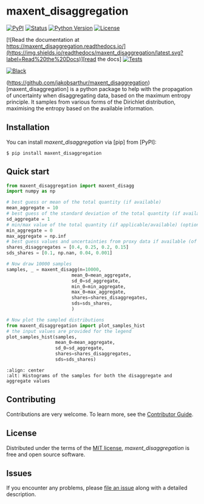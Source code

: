 # maxent_disaggregation

[![PyPI](https://img.shields.io/pypi/v/maxent_disaggregation.svg)][pypi status]
[![Status](https://img.shields.io/pypi/status/maxent_disaggregation.svg)][pypi status]
[![Python Version](https://img.shields.io/pypi/pyversions/maxent_disaggregation)][pypi status]
[![License](https://img.shields.io/pypi/l/maxent_disaggregation)][license]

[![Read the documentation at https://maxent_disaggregation.readthedocs.io/](https://img.shields.io/readthedocs/maxent_disaggregation/latest.svg?label=Read%20the%20Docs)][read the docs]
[![Tests](https://github.com/jakobsarthur/maxent_disaggregation/actions/workflows/python-test.yml/badge.svg)][tests]


[![Black](https://img.shields.io/badge/code%20style-black-000000.svg)][black]

[pypi status]: https://pypi.org/project/maxent_disaggregation/
[read the docs]: https://maxent_disaggregation.readthedocs.io/
[tests]: https://github.com/jakobsarthur/maxent_disaggregation/actions?workflow=Tests
[codecov]: https://app.codecov.io/gh/jakobsarthur/maxent_disaggregation
[pre-commit]: https://github.com/pre-commit/pre-commit
[black]: https://github.com/psf/black

(https://github.com/jakobsarthur/maxent_disaggregation)[maxent_disaggregation] is a python package to help with the propagation of uncertainty when disaggregating data, based on the maximum entropy principle. It samples from various forms of the Dirichlet distribution, maximising the entropy based on the available information. 








## Installation

You can install _maxent_disaggregation_ via [pip] from [PyPI]:

```console
$ pip install maxent_disaggregation
```

## Quick start

```python
from maxent_disaggregation import maxent_disagg
import numpy as np

# best guess or mean of the total quantity (if available)
mean_aggregate = 10
# best guess of the standard deviation of the total quantity (if available)
sd_aggregate = 1
# min/max value of the total quantity (if applicable/available) (optional)
min_aggregate = 0
max_aggregate = np.inf
# best guess values and uncertainties from proxy data if available (of not available put in np.nan)
shares_disaggregates = [0.4, 0.25, 0.2, 0.15]
sds_shares = [0.1, np.nan, 0.04, 0.001]

# Now draw 10000 samples
samples, _ = maxent_disagg(n=10000, 
                        mean_0=mean_aggregate,
                        sd_0=sd_aggregate,
                        min_0=min_aggregate,
                        max_0=max_aggregate, 
                        shares=shares_disaggregates, 
                        sds=sds_shares, 
                        )

# Now plot the sampled distributions
from maxent_disaggregation import plot_samples_hist
# the input values are provided for the legend
plot_samples_hist(samples, 
                  mean_0=mean_aggregate,
                  sd_0=sd_aggregate, 
                  shares=shares_disaggregates, 
                  sds=sds_shares)
```
```{image} /docs/content/data/Quickstart_example.png
:align: center
:alt: Histograms of the samples for both the disaggregate and aggregate values
```



## Contributing

Contributions are very welcome.
To learn more, see the [Contributor Guide][Contributor Guide].

## License

Distributed under the terms of the [MIT license][License],
_maxent_disaggregation_ is free and open source software.

## Issues

If you encounter any problems,
please [file an issue][Issue Tracker] along with a detailed description.


<!-- github-only -->

[command-line reference]: https://maxent_disaggregation.readthedocs.io/en/latest/usage.html
[License]: https://github.com/jakobsarthur/maxent_disaggregation/blob/main/LICENSE
[Contributor Guide]: https://github.com/jakobsarthur/maxent_disaggregation/blob/main/CONTRIBUTING.md
[Issue Tracker]: https://github.com/jakobsarthur/maxent_disaggregation/issues

